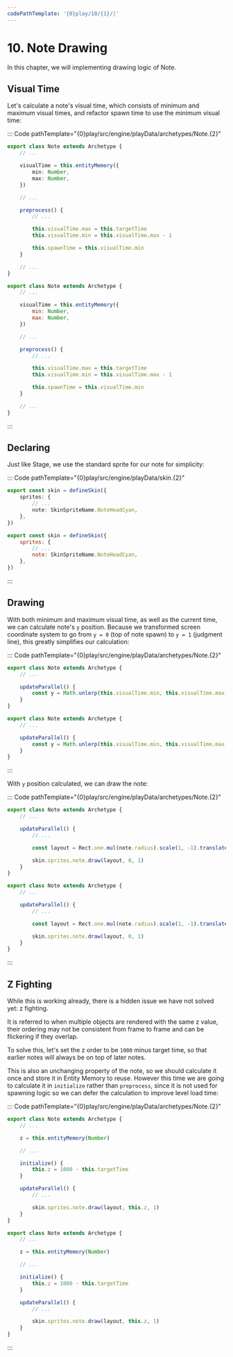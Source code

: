 ```yaml
---
codePathTemplate: '{0}play/10/{1}/|'
---
```


# 10. Note Drawing

In this chapter, we will implementing drawing logic of Note.

## Visual Time

Let's calculate a note's visual time, which consists of minimum and maximum visual times, and refactor spawn time to use the minimum visual time:

::: Code pathTemplate="{0}play/src/engine/playData/archetypes/Note.{2}"

```ts
export class Note extends Archetype {
    // ...

    visualTime = this.entityMemory({
        min: Number,
        max: Number,
    })

    // ...

    preprocess() {
        // ...

        this.visualTime.max = this.targetTime
        this.visualTime.min = this.visualTime.max - 1

        this.spawnTime = this.visualTime.min
    }

    // ...
}
```

```js
export class Note extends Archetype {
    // ...

    visualTime = this.entityMemory({
        min: Number,
        max: Number,
    })

    // ...

    preprocess() {
        // ...

        this.visualTime.max = this.targetTime
        this.visualTime.min = this.visualTime.max - 1

        this.spawnTime = this.visualTime.min
    }

    // ...
}
```

:::

## Declaring

Just like Stage, we use the standard sprite for our note for simplicity:

::: Code pathTemplate="{0}play/src/engine/playData/skin.{2}"

```ts
export const skin = defineSkin({
    sprites: {
        // ...
        note: SkinSpriteName.NoteHeadCyan,
    },
})
```

```js
export const skin = defineSkin({
    sprites: {
        // ...
        note: SkinSpriteName.NoteHeadCyan,
    },
})
```

:::

## Drawing

With both minimum and maximum visual time, as well as the current time, we can calculate note's `y` position. Because we transformed screen coordinate system to go from `y = 0` (top of note spawn) to `y = 1` (judgment line), this greatly simplifies our calculation:

::: Code pathTemplate="{0}play/src/engine/playData/archetypes/Note.{2}"

```ts
export class Note extends Archetype {
    // ...

    updateParallel() {
        const y = Math.unlerp(this.visualTime.min, this.visualTime.max, time.now)
    }
}
```

```js
export class Note extends Archetype {
    // ...

    updateParallel() {
        const y = Math.unlerp(this.visualTime.min, this.visualTime.max, time.now)
    }
}
```

:::

With `y` position calculated, we can draw the note:

::: Code pathTemplate="{0}play/src/engine/playData/archetypes/Note.{2}"

```ts
export class Note extends Archetype {
    // ...

    updateParallel() {
        // ...

        const layout = Rect.one.mul(note.radius).scale(1, -1).translate(0, y)

        skin.sprites.note.draw(layout, 0, 1)
    }
}
```

```js
export class Note extends Archetype {
    // ...

    updateParallel() {
        // ...

        const layout = Rect.one.mul(note.radius).scale(1, -1).translate(0, y)

        skin.sprites.note.draw(layout, 0, 1)
    }
}
```

:::

## Z Fighting

While this is working already, there is a hidden issue we have not solved yet: z fighting.

It is referred to when multiple objects are rendered with the same z value, their ordering may not be consistent from frame to frame and can be flickering if they overlap.

To solve this, let's set the z order to be `1000` minus target time, so that earlier notes will always be on top of later notes.

This is also an unchanging property of the note, so we should calculate it once and store it in Entity Memory to reuse. However this time we are going to calculate it in `initialize` rather than `preprocess`, since it is not used for spawning logic so we can defer the calculation to improve level load time:

::: Code pathTemplate="{0}play/src/engine/playData/archetypes/Note.{2}"

```ts
export class Note extends Archetype {
    // ...

    z = this.entityMemory(Number)

    // ...

    initialize() {
        this.z = 1000 - this.targetTime
    }

    updateParallel() {
        // ...

        skin.sprites.note.draw(layout, this.z, 1)
    }
}
```

```js
export class Note extends Archetype {
    // ...

    z = this.entityMemory(Number)

    // ...

    initialize() {
        this.z = 1000 - this.targetTime
    }

    updateParallel() {
        // ...

        skin.sprites.note.draw(layout, this.z, 1)
    }
}
```

:::
